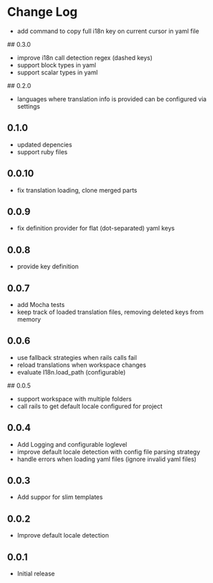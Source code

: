 # Change Log

- add command to copy full i18n key on current cursor in yaml file

## 0.3.0
- improve i18n call detection regex (dashed keys)
- support block types in yaml
- support scalar types in yaml

## 0.2.0
- languages where translation info is provided can be configured via settings

## 0.1.0 
- updated depencies
- support ruby files

## 0.0.10
- fix translation loading, clone merged parts

## 0.0.9
- fix definition provider for flat (dot-separated) yaml keys

## 0.0.8
- provide key definition

## 0.0.7
- add Mocha tests
- keep track of loaded translation files, removing deleted keys from memory

## 0.0.6
- use fallback strategies when rails calls fail
- reload translations when workspace changes
- evaluate I18n.load_path (configurable)

## 0.0.5
- support workspace with multiple folders
- call rails to get default locale configured for project

## 0.0.4
- Add Logging and configurable loglevel
- improve default locale detection with config file parsing strategy
- handle errors when loading yaml files (ignore invalid yaml files)

## 0.0.3
- Add suppor for slim templates

## 0.0.2
- Improve default locale detection

## 0.0.1
- Initial release